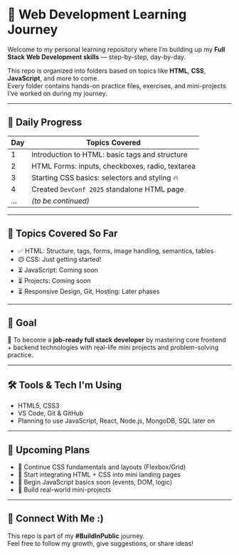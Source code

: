 # 🚀 Web Development Learning Journey

Welcome to my personal learning repository where I’m building up my **Full Stack Web Development skills** — step-by-step, day-by-day.

This repo is organized into folders based on topics like **HTML**, **CSS**, **JavaScript**, and more to come.  
Every folder contains hands-on practice files, exercises, and mini-projects I’ve worked on during my journey.

---

## 📅 Daily Progress

| Day | Topics Covered                                  |
|-----|--------------------------------------------------|
| 1   | Introduction to HTML: basic tags and structure   |
| 2   | HTML Forms: inputs, checkboxes, radio, textarea |
| 3   | Starting CSS basics: selectors and styling 🔥     |
| 4   | Created `DevConf 2025` standalone HTML page      |
| ... | *(to be continued)*                              |

---

## 🧠 Topics Covered So Far

- ✅ HTML: Structure, tags, forms, image handling, semantics, tables
- 🟡 CSS: Just getting started!
- ⏳ JavaScript: Coming soon
- ⏳ Projects: Coming soon
- ⏳ Responsive Design, Git, Hosting: Later phases

---

## 📌 Goal

🎯 To become a **job-ready full stack developer** by mastering core frontend + backend technologies with real-life mini projects and problem-solving practice.

---

## 🛠️ Tools & Tech I'm Using

- HTML5, CSS3
- VS Code, Git & GitHub
- Planning to use JavaScript, React, Node.js, MongoDB, SQL later on

---

## 🌱 Upcoming Plans

- 📘 Continue CSS fundamentals and layouts (Flexbox/Grid)
- 🧪 Start integrating HTML + CSS into mini landing pages
- 🔁 Begin JavaScript basics soon (events, DOM, logic)
- 📁 Build real-world mini-projects

---

## 🙌 Connect With Me :)

This repo is part of my **#BuildInPublic** journey.  
Feel free to follow my growth, give suggestions, or share ideas!
